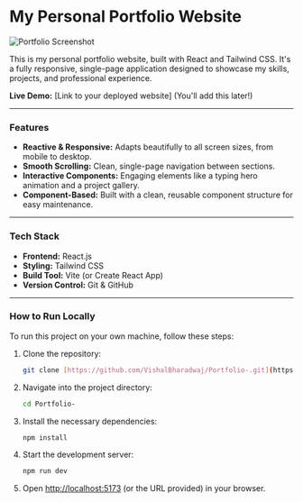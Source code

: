 # My Personal Portfolio Website

![Portfolio Screenshot](https://placehold.co/800x400/1a1a1a/ffffff?text=Add+A+Screenshot+Here)

This is my personal portfolio website, built with React and Tailwind CSS. It's a fully responsive, single-page application designed to showcase my skills, projects, and professional experience.

**Live Demo:** [Link to your deployed website] (You'll add this later!)

---

### Features

* **Reactive & Responsive:** Adapts beautifully to all screen sizes, from mobile to desktop.
* **Smooth Scrolling:** Clean, single-page navigation between sections.
* **Interactive Components:** Engaging elements like a typing hero animation and a project gallery.
* **Component-Based:** Built with a clean, reusable component structure for easy maintenance.

---

### Tech Stack

* **Frontend:** React.js
* **Styling:** Tailwind CSS
* **Build Tool:** Vite (or Create React App)
* **Version Control:** Git & GitHub

---

### How to Run Locally

To run this project on your own machine, follow these steps:

1.  Clone the repository:
    ```bash
    git clone [https://github.com/VishalBharadwaj/Portfolio-.git](https://github.com/VishalBharadwaj/Portfolio-.git)
    ```
2.  Navigate into the project directory:
    ```bash
    cd Portfolio-
    ```
3.  Install the necessary dependencies:
    ```bash
    npm install
    ```
4.  Start the development server:
    ```bash
    npm run dev
    ```
5.  Open [http://localhost:5173](http://localhost:5173) (or the URL provided) in your browser.
